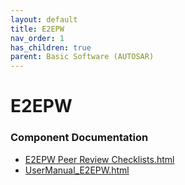 ```yaml
---
layout: default
title: E2EPW
nav_order: 1
has_children: true
parent: Basic Software (AUTOSAR)
---
```

# E2EPW
### Component Documentation

- [E2EPW Peer Review Checklists.html](doc/E2EPW%20Peer%20Review%20Checklists.html)
- [UserManual_E2EPW.html](doc/UserManual_E2EPW.html)

